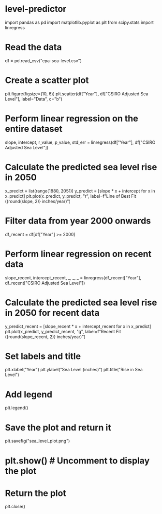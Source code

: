 # level-predictor
import pandas as pd
import matplotlib.pyplot as plt
from scipy.stats import linregress

# Read the data
df = pd.read_csv("epa-sea-level.csv")

# Create a scatter plot
plt.figure(figsize=(10, 6))
plt.scatter(df["Year"], df["CSIRO Adjusted Sea Level"], label="Data", c="b")

# Perform linear regression on the entire dataset
slope, intercept, r_value, p_value, std_err = linregress(df["Year"], df["CSIRO Adjusted Sea Level"])

# Calculate the predicted sea level rise in 2050
x_predict = list(range(1880, 2051))
y_predict = [slope * x + intercept for x in x_predict]
plt.plot(x_predict, y_predict, "r", label=f"Line of Best Fit ({round(slope, 2)} inches/year)")

# Filter data from year 2000 onwards
df_recent = df[df["Year"] >= 2000]

# Perform linear regression on recent data
slope_recent, intercept_recent, _, _, _ = linregress(df_recent["Year"], df_recent["CSIRO Adjusted Sea Level"])

# Calculate the predicted sea level rise in 2050 for recent data
y_predict_recent = [slope_recent * x + intercept_recent for x in x_predict]
plt.plot(x_predict, y_predict_recent, "g", label=f"Recent Fit ({round(slope_recent, 2)} inches/year)")

# Set labels and title
plt.xlabel("Year")
plt.ylabel("Sea Level (inches)")
plt.title("Rise in Sea Level")

# Add legend
plt.legend()

# Save the plot and return it
plt.savefig("sea_level_plot.png")
# plt.show()  # Uncomment to display the plot

# Return the plot
plt.close()
